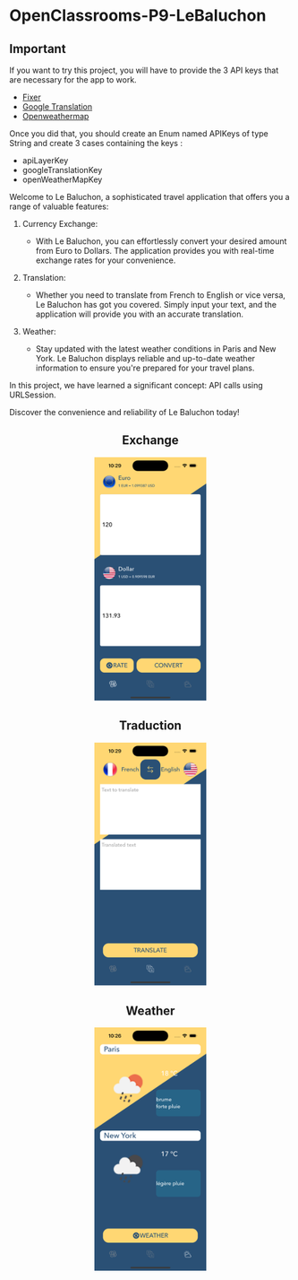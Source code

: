 # OpenClassrooms-P9-LeBaluchon

## Important

If you want to try this project, you will have to provide the 3 API keys that are necessary for the app to work.

 - [Fixer](https://apilayer.com/marketplace/fixer-api)
 - [Google Translation](https://cloud.google.com/translate?hl=en)
 - [Openweathermap](https://openweathermap.org/api)

Once you did that, you should create an Enum named APIKeys of type String and create 3 cases containing the keys : 

- apiLayerKey
- googleTranslationKey
- openWeatherMapKey

Welcome to Le Baluchon, a sophisticated travel application that offers you a range of valuable features:

1. Currency Exchange:
   - With Le Baluchon, you can effortlessly convert your desired amount from Euro to Dollars. The application provides you with real-time exchange rates for your convenience.

2. Translation:
   - Whether you need to translate from French to English or vice versa, Le Baluchon has got you covered. Simply input your text, and the application will provide you with an accurate translation.

3. Weather:
   - Stay updated with the latest weather conditions in Paris and New York. Le Baluchon displays reliable and up-to-date weather information to ensure you're prepared for your travel plans.

In this project, we have learned a significant concept: API calls using URLSession.

Discover the convenience and reliability of Le Baluchon today!

<div align="center">
  <h2> Exchange </h2>
  <img src="https://github.com/MickaeliOS/OpenClassrooms-P9-LeBaluchon/blob/master/Divers/Exchange.png" width="200">
</div>

<div align="center">
    <h2> Traduction </h2>
  <img src="https://github.com/MickaeliOS/OpenClassrooms-P9-LeBaluchon/blob/master/Divers/Traduction.png" width="200">
</div>

<div align="center">
    <h2> Weather </h2>
  <img src="https://github.com/MickaeliOS/OpenClassrooms-P9-LeBaluchon/blob/master/Divers/Weather.png" width="200">
</div>
